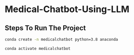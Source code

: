 # Medical-Chatbot-Using-LLM

## Steps To Run The Project

```bash
conda create -n medicalchatbot python=3.8 anaconda
```

```bash
conda activate medicalchatbot
```